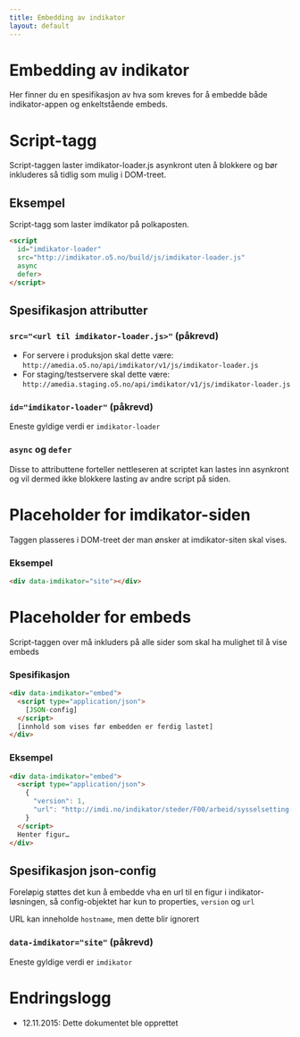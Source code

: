 ```yaml
---
title: Embedding av indikator
layout: default
---
```


# Embedding av indikator

Her finner du en spesifikasjon av hva som kreves for å embedde både indikator-appen og enkeltstående embeds.

# Script-tagg
Script-taggen laster imdikator-loader.js asynkront uten å blokkere og bør inkluderes så tidlig som mulig i DOM-treet.

## Eksempel

Script-tagg som laster imdikator på polkaposten.

```html
<script
  id="imdikator-loader"
  src="http://imdikator.o5.no/build/js/imdikator-loader.js"
  async
  defer>
</script>
```

## Spesifikasjon attributter
### `src="<url til imdikator-loader.js>"` (påkrevd)

- For servere i produksjon skal dette være: `http://amedia.o5.no/api/imdikator/v1/js/imdikator-loader.js`
- For staging/testservere skal dette være: `http://amedia.staging.o5.no/api/imdikator/v1/js/imdikator-loader.js`

### `id="imdikator-loader"`  (påkrevd)
Eneste gyldige verdi er `imdikator-loader`

### `async` og `defer`
Disse to attributtene forteller nettleseren at scriptet kan lastes inn asynkront og vil dermed ikke blokkere lasting av andre script på siden.

# Placeholder for imdikator-siden

Taggen plasseres i DOM-treet der man ønsker at imdikator-siten skal vises.

### Eksempel
```html
<div data-imdikator="site"></div>
```

# Placeholder for embeds

Script-taggen over må inkluders på alle sider som skal ha mulighet til å vise embeds

### Spesifikasjon

```html
<div data-imdikator="embed">
  <script type="application/json">
    [JSON-config]
  </script>
  [innhold som vises før embedden er ferdig lastet]
</div>
```


### Eksempel
```html
<div data-imdikator="embed">
  <script type="application/json">
    {
      "version": 1,
      "url": "http://imdi.no/indikator/steder/F00/arbeid/sysselsetting-alder-innvkat"
    }
  </script>
  Henter figur…
</div>
```

## Spesifikasjon json-config

Foreløpig støttes det kun å embedde vha en url til en figur i indikator-løsningen, så config-objektet har kun to properties, `version` og `url`

URL kan inneholde `hostname`, men dette blir ignorert

### `data-imdikator="site"` (påkrevd)
Eneste gyldige verdi er `imdikator`

# Endringslogg

- 12.11.2015: Dette dokumentet ble opprettet
